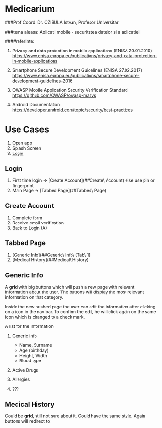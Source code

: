 # Medicarium

###Prof Coord: Dr. CZIBULA Istvan, Profesor Universitar

###tema aleasa: Aplicatii mobile - securitatea datelor si a aplicatiei

####referinte: 

1. Privacy and data protection in mobile applications (ENISA 29.01.2019) 
https://www.enisa.europa.eu/publications/privacy-and-data-protection-in-mobile-applications

2. Smartphone Secure Development Guidelines (ENISA 27.02.2017) 
https://www.enisa.europa.eu/publications/smartphone-secure-development-guidelines-2016

3. OWASP Mobile Application Security Verification Standard  
https://github.com/OWASP/owasp-masvs

4. Android Documentation 
https://developer.android.com/topic/security/best-practices


# Use Cases

1. Open app
2. Splash Screen
3. [Login](##Login) 


## Login

1. First time login => [Create Account](##Create\ Account) else use pin or fingerprint
2. Main Page -> [Tabbed Page](##Tabbed\ Page)

## Create Account

1. Complete form
2. Receive email verification
3. Back to Login (A)

## Tabbed Page

1. [Generic Info](##Generic\ Info\ \(Tab\ 1)
2. [Medical History](##Medical\ History)

## Generic Info

A **grid** with big buttons which will push a new page with relevant information about the user. The buttons will display the most relevant information on that category.

Inside the new pushed page the user can edit the information after clicking on a icon in the nav bar. To confirm the edit, he will click again on the same icon which is changed to a check mark.

A list for the information:

1. Generic info 
   * Name, Surname
   * Age (birthday)
   * Height, Width 
   * Blood type

2. Active Drugs
3. Allergies 
4. ???

 ## Medical History

 Could be **grid**, still not sure about it. Could have the same style. Again buttons will redirect to
